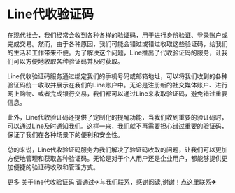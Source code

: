 # Line代收验证码

在现代社会，我们经常会收到各种各样的验证码，用于进行身份验证、登录账户或完成交易。然而，由于各种原因，我们可能会错过或错过收取这些验证码，给我们的生活和工作带来不便。为了解决这个问题，Line推出了代收验证码的服务，让我们可以方便地收取各种验证码并及时获取。

Line代收验证码服务通过绑定我们的手机号码或邮箱地址，可以将我们收到的各种验证码统一收取并展示在我们的Line账户中。无论是注册新的社交媒体账户、进行网上购物、或者完成银行交易，我们都可以通过Line来收取验证码，避免错过重要信息。

此外，Line代收验证码还提供了定制化的提醒功能，当我们收到重要的验证码时，可以通过Line及时通知我们。这样一来，我们就不再需要担心错过重要的验证码，保证了我们在各种场景下的便利和安全性。

总的来说，Line代收验证码服务为我们解决了验证码收取的问题，让我们可以更加方便地管理和获取各种验证码。无论是对于个人用户还是企业用户，都能够提供更加便捷的验证码收取和管理方式。

更多 关于line代收验证码 请通过✈与我们联系，感谢阅读,谢谢！[点这里联系✈](https://t.me/pt99bot)